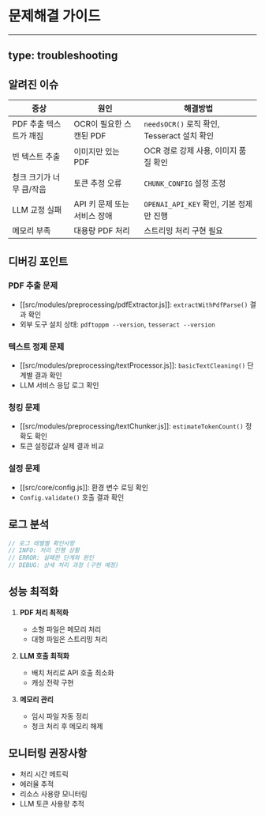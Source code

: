 # 문제해결 가이드

---
type: troubleshooting
---

## 알려진 이슈

| 증상 | 원인 | 해결방법 |
|------|------|----------|
| PDF 추출 텍스트가 깨짐 | OCR이 필요한 스캔된 PDF | `needsOCR()` 로직 확인, Tesseract 설치 확인 |
| 빈 텍스트 추출 | 이미지만 있는 PDF | OCR 경로 강제 사용, 이미지 품질 확인 |
| 청크 크기가 너무 큼/작음 | 토큰 추정 오류 | `CHUNK_CONFIG` 설정 조정 |
| LLM 교정 실패 | API 키 문제 또는 서비스 장애 | `OPENAI_API_KEY` 확인, 기본 정제만 진행 |
| 메모리 부족 | 대용량 PDF 처리 | 스트리밍 처리 구현 필요 |

## 디버깅 포인트

### PDF 추출 문제
- [[src/modules/preprocessing/pdfExtractor.js]]: `extractWithPdfParse()` 결과 확인
- 외부 도구 설치 상태: `pdftoppm --version`, `tesseract --version`

### 텍스트 정제 문제
- [[src/modules/preprocessing/textProcessor.js]]: `basicTextCleaning()` 단계별 결과 확인
- LLM 서비스 응답 로그 확인

### 청킹 문제
- [[src/modules/preprocessing/textChunker.js]]: `estimateTokenCount()` 정확도 확인
- 토큰 설정값과 실제 결과 비교

### 설정 문제
- [[src/core/config.js]]: 환경 변수 로딩 확인
- `Config.validate()` 호출 결과 확인

## 로그 분석
```javascript
// 로그 레벨별 확인사항
// INFO: 처리 진행 상황
// ERROR: 실패한 단계와 원인
// DEBUG: 상세 처리 과정 (구현 예정)
```

## 성능 최적화
1. **PDF 처리 최적화**
   - 소형 파일은 메모리 처리
   - 대형 파일은 스트리밍 처리

2. **LLM 호출 최적화**
   - 배치 처리로 API 호출 최소화
   - 캐싱 전략 구현

3. **메모리 관리**
   - 임시 파일 자동 정리
   - 청크 처리 후 메모리 해제

## 모니터링 권장사항
- 처리 시간 메트릭
- 에러율 추적
- 리소스 사용량 모니터링
- LLM 토큰 사용량 추적
